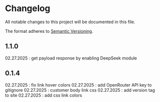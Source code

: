 # Changelog
All notable changes to this project will be documented in this file.

The format adheres to [Semantic Versioning](https://semver.org/spec/v2.0.0.html).

## 1.1.0
02.27.2025 : get payload response by enabling DeepSeek module

## 0.1.4
02.27.2025 : fix link hover colors
02.27.2025 : add OpenRouter API key to gitignore
02.27.2025 : customer body link css
02.27.2025 : add version tag to site
02.27.2025 : add css link colors